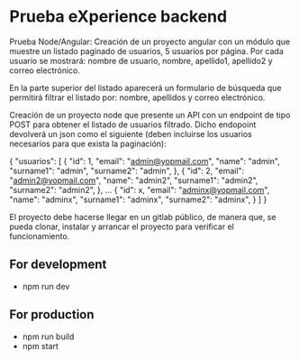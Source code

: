 # Prueba eXperience backend

Prueba Node/Angular:
Creación de un proyecto angular con un módulo que muestre un listado paginado de usuarios, 5 usuarios por página. Por cada usuario se mostrará: nombre de usuario, nombre, apellido1, apellido2 y correo electrónico.

En la parte superior del listado aparecerá un formulario de búsqueda que permitirá filtrar el listado por: nombre, apellidos y correo electrónico.

Creación de un proyecto node que presente un API con un endpoint de tipo POST para obtener el listado de usuarios filtrado. Dicho endopoint devolverá un json como el siguiente (deben incluirse los usuarios necesarios para que exista la paginación):

{
    "usuarios": [
        {
            "id": 1,
            "email": "admin@yopmail.com",
            "name": "admin",
            "surname1": "admin",
            "surname2": "admin",
        },
        {
            "id": 2,
            "email": "admin2@yopmail.com",
            "name": "admin2",
            "surname1": "admin2",
            "surname2": "admin2",
        },
        ...
        {
            "id": x,
            "email": "adminx@yopmail.com",
            "name": "adminx",
            "surname1": "adminx",
            "surname2": "adminx",
        }
    ]
}

El proyecto debe hacerse llegar en un gitlab público, de manera que, se pueda clonar, instalar y arrancar el proyecto para verificar el funcionamiento.

## For development

- npm run dev

## For production

- npm run build
- npm start
